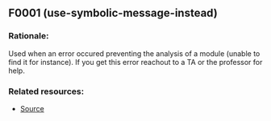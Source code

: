 ## F0001 (use-symbolic-message-instead)



### Rationale:

Used when an error occured preventing the analysis of a module (unable to find it for instance).
If you get this error reachout to a TA or the professor for help.

### Related resources:

- [Source](http://pylint-messages.wikidot.com/messages:f0001)
